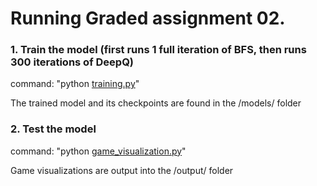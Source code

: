 # Running Graded assignment 02. 

### 1. Train the model (first runs 1 full iteration of BFS, then runs 300 iterations of DeepQ)

command: "python [training.py](../training.py)"

The trained model and its checkpoints are found in the /models/ folder

### 2. Test the model

command: "python [game_visualization.py](../game_visualization.py)"

Game visualizations are output into the /output/ folder
